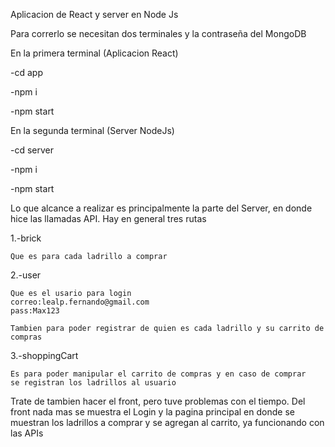 Aplicacion de React y server en Node Js

Para correrlo se necesitan dos terminales y la contraseña del MongoDB

En la primera terminal (Aplicacion React)

-cd app

-npm i

-npm start

En la segunda terminal (Server NodeJs)

-cd server

-npm i

-npm start

Lo que alcance a realizar es principalmente la parte del Server, en donde
hice las llamadas API.
Hay en general tres rutas

1.-brick

    Que es para cada ladrillo a comprar

2.-user

    Que es el usario para login
    correo:lealp.fernando@gmail.com
    pass:Max123

    Tambien para poder registrar de quien es cada ladrillo y su carrito de compras

3.-shoppingCart

    Es para poder manipular el carrito de compras y en caso de comprar
    se registran los ladrillos al usuario

Trate de tambien hacer el front, pero tuve problemas con el tiempo.
Del front nada mas se muestra el Login y la pagina principal en donde
se muestran los ladrillos a comprar y se agregan al carrito, ya funcionando
con las APIs

